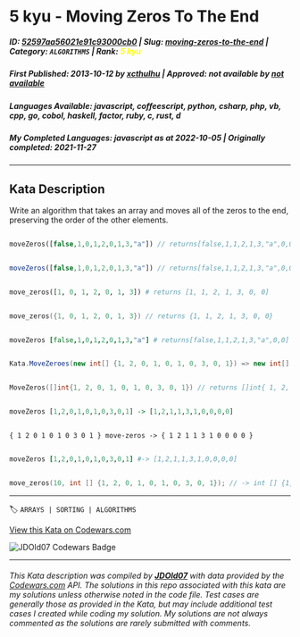 # 5 kyu - Moving Zeros To The End

##### **ID**: [52597aa56021e91c93000cb0](https://www.codewars.com/kata/52597aa56021e91c93000cb0) | **Slug**: [moving-zeros-to-the-end](https://www.codewars.com/kata/52597aa56021e91c93000cb0) | **Category**: `ALGORITHMS` | **Rank**: <span style="color:yellow">5 kyu</span>

##### **First Published**: 2013-10-12 ***by*** [xcthulhu](https://www.codewars.com/users/xcthulhu) | **Approved**: *not available* ***by*** [*not available*](*https://www.codewars.com*)

##### **Languages Available**: javascript, coffeescript, python, csharp, php, vb, cpp, go, cobol, haskell, factor, ruby, c, rust, d

##### **My Completed Languages**: javascript ***as at*** 2022-10-05 | **Originally completed**: 2021-11-27

---

## Kata Description


Write an algorithm that takes an array and moves all of the zeros to the end, preserving the order of the other elements.



```php

moveZeros([false,1,0,1,2,0,1,3,"a"]) // returns[false,1,1,2,1,3,"a",0,0]

```

```javascript

moveZeros([false,1,0,1,2,0,1,3,"a"]) // returns[false,1,1,2,1,3,"a",0,0]

```

```python

move_zeros([1, 0, 1, 2, 0, 1, 3]) # returns [1, 1, 2, 1, 3, 0, 0]

```

```cpp

move_zeros({1, 0, 1, 2, 0, 1, 3}) // returns {1, 1, 2, 1, 3, 0, 0}

```

```coffeescript

moveZeros [false,1,0,1,2,0,1,3,"a"] # returns[false,1,1,2,1,3,"a",0,0]

```

```csharp

Kata.MoveZeroes(new int[] {1, 2, 0, 1, 0, 1, 0, 3, 0, 1}) => new int[] {1, 2, 1, 1, 3, 1, 0, 0, 0, 0}

```

```go

MoveZeros([]int{1, 2, 0, 1, 0, 1, 0, 3, 0, 1}) // returns []int{ 1, 2, 1, 1, 3, 1, 0, 0, 0, 0 }

```

```haskell

moveZeros [1,2,0,1,0,1,0,3,0,1] -> [1,2,1,1,3,1,0,0,0,0]

```

```factor

{ 1 2 0 1 0 1 0 3 0 1 } move-zeros -> { 1 2 1 1 3 1 0 0 0 0 }

```



```ruby

moveZeros [1,2,0,1,0,1,0,3,0,1] #-> [1,2,1,1,3,1,0,0,0,0]

```



```c

move_zeros(10, int [] {1, 2, 0, 1, 0, 1, 0, 3, 0, 1}); // -> int [] {1, 2, 1, 1, 3, 1, 0, 0, 0, 0}

```



---


🏷 `ARRAYS | SORTING | ALGORITHMS`


[View this Kata on Codewars.com](https://www.codewars.com/kata/52597aa56021e91c93000cb0)

![](https://www.codewars.com/users/jdold07/badges/large "JDOld07 Codewars Badge")

---

###### *This Kata description was compiled by [**JDOld07**](https://tpstech.dev) with data provided by the [Codewars.com](https://www.codewars.com) API.  The solutions in this repo associated with this kata are my solutions unless otherwise noted in the code file.  Test cases are generally those as provided in the Kata, but may include additional test cases I created while coding my solution.  My solutions are not always commented as the solutions are rarely submitted with comments.*
